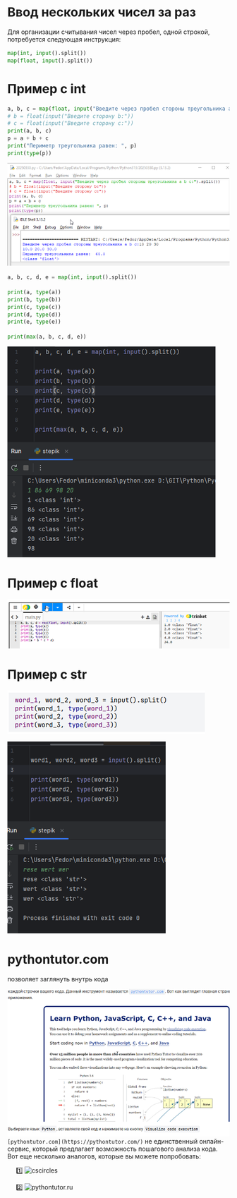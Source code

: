 # Ввод нескольких чисел за раз
Для организации считывания чисел через пробел, одной строкой, потребуется следующая инструкция:

 ```python
map(int, input().split())
map(float, input().split())
```

# Пример с int
```python
a, b, c = map(float, input("Введите через пробел стороны треугольника a b c:").split())
# b = float(input("Введите сторону b:"))
# c = float(input("Введите сторону c:"))
print(a, b, c)
p = a + b + c
print("Периметр треугольника равен: ", p)
print(type(p))
```

![](../_pictures/image_20250330235804.png)

```python
a, b, c, d, e = map(int, input().split())  
  
print(a, type(a))  
print(b, type(b))  
print(c, type(c))  
print(d, type(d))  
print(e, type(e))  
  
print(max(a, b, c, d, e))
```
![](../_pictures/image_20250331211444.png)
# Пример с float
![](../_pictures/image_20250331205545.png)

# Пример с str

![](../_pictures/image_20250331205809.png)

![](../_pictures/image_20250331210159.png)

# pythontutor.com

позволяет заглянуть внутрь кода

![](../_pictures/image_20250331212231.png)
`[pythontutor.com](https://pythontutor.com/)` не единственный онлайн-сервис, который предлагает возможность пошагового анализа кода. Вот еще несколько аналогов, которые вы можете попробовать:

     1️⃣ ![cscircles](https://cscircles.cemc.uwaterloo.ca/visualize#)

     2️⃣ ![pythontutor.ru](https://pythontutor.ru/visualizer/)

     
